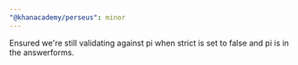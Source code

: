 ```yaml
---
"@khanacademy/perseus": minor
---
```


Ensured we're still validating against pi when strict is set to false and pi is in the answerforms.
